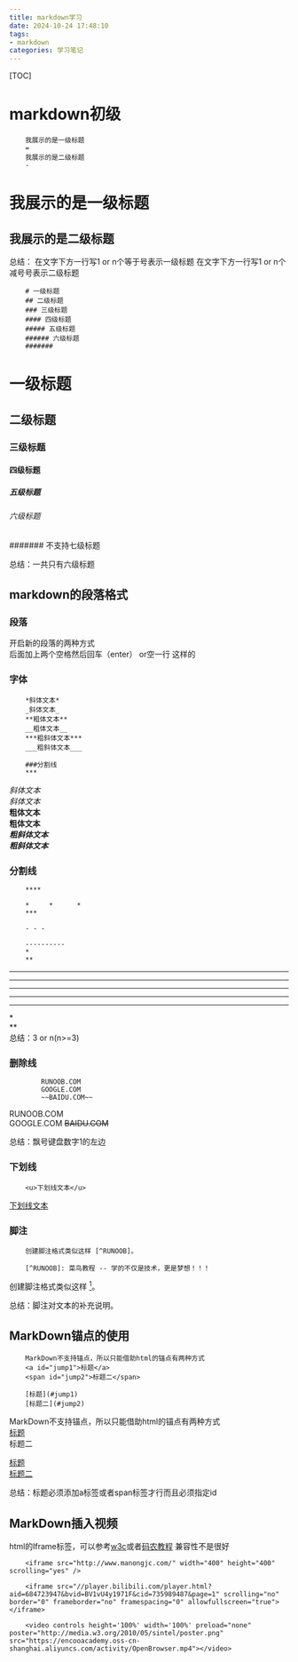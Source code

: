 ```yaml
---
title: markdown学习
date: 2024-10-24 17:48:10
tags: 
- markdown
categories: 学习笔记
---
```


[TOC]

# markdown初级

        我展示的是一级标题
        =
        我展示的是二级标题
        -
我展示的是一级标题
=
我展示的是二级标题
-

总结：
在文字下方一行写1 or n个等于号表示一级标题
在文字下方一行写1 or n个减号号表示二级标题


        # 一级标题
        ## 二级标题
        ### 三级标题
        #### 四级标题
        ##### 五级标题
        ###### 六级标题
        #######

# 一级标题
## 二级标题
### 三级标题
#### 四级标题
##### 五级标题
###### 六级标题
####### 不支持七级标题



总结：一共只有六级标题
## markdown的段落格式
### 段落
开启新的段落的两种方式  
后面加上两个空格然后回车（enter）
or空一行
这样的

### 字体

        *斜体文本*
        _斜体文本_
        **粗体文本**
        __粗体文本__
        ***粗斜体文本***
        ___粗斜体文本___

        ###分割线
        ***

*斜体文本*  
_斜体文本_  
**粗体文本**  
__粗体文本__  
***粗斜体文本***  
___粗斜体文本___  

### 分割线
        ****

        *     *      *
		***

        - - -

        ----------
        *
        **

***

*     *      *

*****

- - -

----------
\*  
**  
总结：3 or n(n>=3)

### 删除线
			RUNOOB.COM
			GOOGLE.COM
			~~BAIDU.COM~~  
  
RUNOOB.COM  
GOOGLE.COM 
~~BAIDU.COM~~    

总结：飘号键盘数字1的左边

### 下划线
		<u>下划线文本</u>
<u>下划线文本</u>

### 脚注

        创建脚注格式类似这样 [^RUNOOB]。

        [^RUNOOB]: 菜鸟教程 -- 学的不仅是技术，更是梦想！！！


创建脚注格式类似这样 [^RUNOOB]。

[^RUNOOB]: 菜鸟教程 -- 学的不仅是技术，更是梦想！！！

总结：脚注对文本的补充说明。

## MarkDown锚点的使用

        MarkDown不支持锚点，所以只能借助html的锚点有两种方式
        <a id="jump1">标题</a>
        <span id="jump2">标题二</span>

        [标题](#jump1)
        [标题二](#jump2)

MarkDown不支持锚点，所以只能借助html的锚点有两种方式  
<a id="jump1" href="#aa">标题</a>  
<span id="jump2">标题二</span>  

<span id="aa">[标题](#jump1)</span>  
[标题二](#jump2)  

总结：标题必须添加a标签或者span标签才行而且必须指定id

## MarkDown插入视频  
html的Iframe标签，可以参考[w3c](https://www.w3school.com.cn/tags/tag_iframe.asp)或者[码农教程](http://www.manongjc.com/html/html_iframe.html)
兼容性不是很好

        <iframe src="http://www.manongjc.com/" width="400" height="400" scrolling="yes" />

        <iframe src="//player.bilibili.com/player.html?aid=684723947&bvid=BV1vU4y1971F&cid=735989487&page=1" scrolling="no" border="0" frameborder="no" framespacing="0" allowfullscreen="true"> </iframe>

        <video controls height='100%' width='100%' preload="none" poster="http://media.w3.org/2010/05/sintel/poster.png" src="https://encooacademy.oss-cn-shanghai.aliyuncs.com/activity/OpenBrowser.mp4"></video>



<video controls height='100%' width='100%' preload="none" poster="http://media.w3.org/2010/05/sintel/poster.png" src="https://encooacademy.oss-cn-shanghai.aliyuncs.com/activity/OpenBrowser.mp4"></video>



## MarkDown列表
Markdown 支持有序列表和无序列表。

无序列表使用星号(*)、加号(+)或是减号(-)作为列表标记，这些标记后面要添加一个空格，然后再填写内容：

    * 第一项
    * 第二项
    * 第三项

    + 第一项
    + 第二项
    + 第三项

    - 第一项
    - 第二项
    - 第三项

    * 第一项
    * 第二项
    * 第三项


- 第一项
- 第二项
- 第三项

* 第一项
* 第二项
* 第三项

+ 第一项
+ 第二项
+ 第三项


- 第一项
- 第二项
- 第三项

有序列表使用数字并加上 . 号来表示，如：

    1. 第一项
    2. 第二项
    3. 第三项

1. 第一项
2. 第二项
3. 第三项

## 列表嵌套

      1. 第一项：
          - 第一项嵌套的第一个元素
          + 第一项嵌套的第二个元素
          * 第一项嵌套的第三个元素

      2. 第二项：
          - 第二项嵌套的第一个元素
          - 第二项嵌套的第二个元素
      * 要有缩进 

1. 第一项：
    - 第一项嵌套的第一个元素
    + 第一项嵌套的第二个元素
    * 第一项嵌套的第三个元素

2. 第二项：
    - 第二项嵌套的第一个元素
    - 第二项嵌套的第二个元素
* 要有缩进 
总结：（+），（-），（*），（数字点）后面都要加一个空格，否则无效

## MarkDown区块
Markdown 区块引用是在段落开头使用 > 符号 ，然后后面紧跟一个空格符号：

        > 区块引用
        > 菜鸟教程
        > 学的不仅是技术更是梦想
        另外区块是可以嵌套的，一个 > 符号是最外层，两个 > 符号是第一层嵌套，以此类推：
        > 最外层
        > > 第一层嵌套
        > > > 第二层嵌套
        犯得上发生
        大师傅士大夫
        > > 回到第二层

> 区块引用
> 菜鸟教程
> 学的不仅是技术更是梦想
另外区块是可以嵌套的，一个 > 符号是最外层，两个 > 符号是第一层嵌套，以此类推：
> 最外层
> > 第一层嵌套
> > > 第二层嵌套
犯得上发生
大师傅士大夫
> > 回到第二层

## 区块中使用列表

        > + 第一项   
        > * 第二项

> + 第一项
> * 第二项

## 列表中使用区块

    * 第一项
        > 第一项的内容
    * 第二项
        > 第二项的内容

* 第一项
    > 第一项的内容
* 第二项
    > 第二项的内容

## 事项清单
to-do list
\- [x] 已完成项目
    \- [x] 已完成项目1
    \- [x] 已完成项目2
\- [ ] 代办事项
    \- [ ] 代办事项1
    \- [ ] 代办事项2
    \- [ ] 待办事项3

to-do list
- [x] 已完成项目
    - [x] 已完成项目1
    - [x] 已完成项目2
- [ ] 代办事项
    - [ ] 代办事项1
    - [ ] 代办事项2
    - [ ] 待办事项3

## MarkDown代码
如果是段落上的一个函数或片段的代码可以用反引号把它包起来(\`)，例如：
`printf()` 函数 


总结：反引号英文下键盘数字1左边


## 代码区块
* 方法一
代码区块使用 4 个空格或者两个个制表符（Tab 键）。

        class Main{
        public static void main(String args[]){
            System.out.println("Hello MarkDown");
        }
        }

* 方法二
你也可以用 \``` 包裹一段代码，并指定一种语言（也可以不指定）：  

\```java  

class Main{
 public Main(){

 }
}
\```
  
\```c++  

abc  

\```

```java
class Main{
    public Main(){

    }
}
```
```c++
abc
```


总结：方法二结束也要\```,更容易区分代码块

## MarkDown链接
链接使用方法如下：
\[链接名称](链接地址)

或者

\<链接地址>

例子：[百度](http://www.baidu.com)
        or
         <http://www.baidu.com>链接[^footnote]
   [^footnote]: 直接使用链接地址

   总结：脚注\[^变量名] 
   \[^变量名]:
必须以这种格式。

## 高级链接
我们可以通过变量来设置一个链接，变量赋值在文档末尾进行：

        这个链接用 1 作为网址变量 [Google][1]

        [1]: http://www.google.com/

这个链接用 runoob 作为网址变量 [Runoob][runoob]
 [BaiDu][baidu]
然后在文档的结尾为变量赋值（网址）

  
  [runoob]: http://www.runoob.com/
  [baidu]: http://www.baidu.com/

## MarkDown图片
Markdown 图片语法格式如下：

        > \![alt 属性文本](图片地址)
        > \![alt 属性文本](图片地址 "可选标题")

> ![alt 属性文本](图片地址 "鼠标点击显示")
> ![image 美女](./woman.webp "可选标题")


使用实例：

        ![RUNOOB 图标](http://static.runoob.com/images/runoob-logo.png)

        ![RUNOOB 图标](http://static.runoob.com/images/runoob-logo.png "RUNOOB")

        ![image 图标][3]

        [3]: http://static.runoob.com/images/runoob-lgo.png "RUNOOB"
       
	   

[title]: 鼠标悬停显示的文字
        [替换名字]: 当网址失效的时候显示的内容

![RUNOOB 图标](http://static.runoob.com/images/runoob-logo.png)

![RUNOOB 图标](http://static.runoob.com/images/runoob-logo.png "RUNOOB")

![image 图标][3]

[3]: http://static.runoob.com/images/runoob-lgo.png "RUNOOB"
[^title]: 鼠标悬停显示的文字
[^替换名字]: 当网址失效的时候显示的内容

        **还无法指定高度宽度**
        <img src="http://static.runoob.com/images/runoob-logo.png" width="50%">

**还无法指定高度宽度**
<img src="./woman.webp" width="50%" height="10%" alt="美女" title="美女">

总结：引用变量只能回车一次之后  
\![图片链接失效显示的文字]\(图片链接 "鼠标悬停显示的内容")

## MarkDwon使用表格
Markdown 制作表格使用 | 来分隔不同的单元格，使用 - 来分隔表头和其他行。

语法格式如下
        |  表头   | 表头  |
        | ---  | ----  |
        | 单元格  | 单元格 |
        | 单元格  | 单元格 |

|  表头   | 表头  |
| ---  | ----  |
| 单元格  | 单元格 |
| 单元格  | 单元格 |

## 表格的对齐方式

        | 左对齐 | 右对齐 | 居中 |
        | :----   | ----:   | :---:|
        | 单元格   | 单元格 | 单元格 |

| 左对齐 | 右对齐 | 居中 |
| :---   | ----:   | :---:|
| 单元格   | 单元格 | 单元格 |

| 左对齐 | 右对齐 | 居中对齐 |
| :-----| ----: | :----: |
| 单元格 | 单元格 | 单元格 |
| 单元格 | 单元格 | 单元格 |

# MarkDown高级技巧
### 支持html标签
不在 Markdown 涵盖范围之内的标签，都可以直接在文档里面用 HTML 撰写。

目前支持的 HTML 元素有：\<kbd> \<b> \<i> \<em> \<sup> \<sub> \<br>等 ，如：

        使用 <kbd>Ctrl</kbd>+<kbd>Alt</kbd>+<kbd>Del</kbd> 重启电脑

使用 <kbd>Ctrl</kbd>+<kbd>Alt</kbd>+<kbd>Del</kbd> 重启电脑
### 转义
Markdown 使用了很多特殊符号来表示特定的意义，如果需要显示特定的符号则需要使用转义字符，Markdown 使用反斜杠转义特殊字符：

>  **文本加粗** 
 \*\* 正常显示星号 \*\*

Markdown 支持以下这些符号前面加上反斜杠来帮助插入普通的符号：

> \   反斜线  
\`   反引号  
\*   星号  
\_   下划线  
\{}  花括号  
\[]  方括号  
\()  小括号  
\#   井字号  
\+   加号  
\-   减号  
\.   英文句点  
\!   感叹号  












